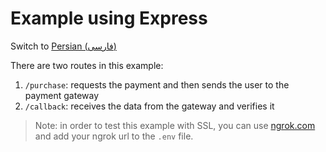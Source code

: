 # Example using Express

Switch to [Persian (فارسی)](/examples/express-javascript/README-fa.md)

There are two routes in this example:

1. `/purchase`: requests the payment and then sends the user to the payment gateway
2. `/callback`: receives the data from the gateway and verifies it

> Note: in order to test this example with SSL, you can use [ngrok.com](https://ngrok.com) and add your ngrok url to the `.env` file.

